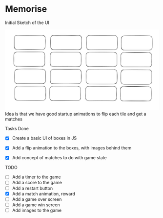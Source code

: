 # Memorise

Initial Sketch of the UI

![Initial Sketch of the UI](static/sketch_excalidraw.png)
Idea is that we have good startup animations to flip each tile and get a matches

Tasks Done
- [x] Create a basic UI of boxes in JS
- [x] Add a flip animation to the boxes, with images behind them
- [x] Add concept of matches to do with game state


TODO
- [ ] Add a timer to the game
- [ ] Add a score to the game
- [ ] Add a restart button
- [x] Add a match animation, reward
- [ ] Add a game over screen
- [ ] Add a game win screen
- [ ] Add images to the game
